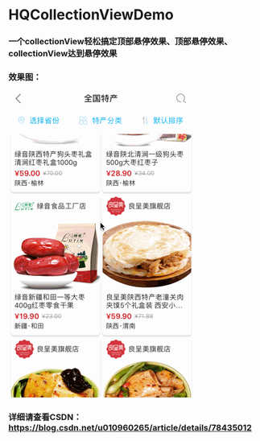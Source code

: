 # HQCollectionViewDemo

### 一个collectionView轻松搞定顶部悬停效果、顶部悬停效果、collectionView达到悬停效果

### 效果图：
![images](https://github.com/HanQiGod/HQCollectionViewDemo/blob/master/HQCollectionViewDemo/%E6%82%AC%E5%81%9C.gif)

### 详细请查看CSDN：https://blog.csdn.net/u010960265/article/details/78435012
